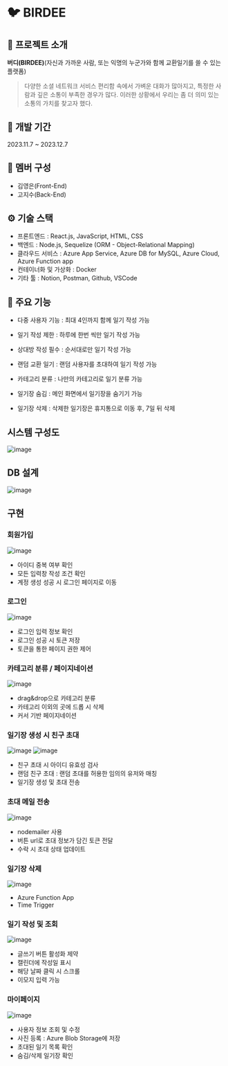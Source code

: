 # 🐦 BIRDEE


## 📂 프로젝트 소개

**버디(BIRDEE)**(자신과 가까운 사람, 또는 익명의 누군가와 함께 교환일기를 쓸 수 있는 플랫폼)

> 다양한 소셜 네트워크 서비스 편리함 속에서 가벼운 대화가 많아지고, 특정한 사람과 깊은 소통이 부족한 경우가 많다.
이러한 상황에서 우리는 좀 더 의미 있는 소통의 가치를 찾고자 했다.


## 📆 개발 기간
2023.11.7 ~ 2023.12.7

## 👥 멤버 구성
- 김영은(Front-End)
- 고지수(Back-End)

## ⚙️ 기술 스택
- 프론트엔드 : React.js, JavaScript, HTML, CSS
- 백엔드 : Node.js, Sequelize (ORM - Object-Relational Mapping)
- 클라우드 서비스 : Azure App Service, Azure DB for MySQL, Azure Cloud, Azure Function app
- 컨테이너화 및 가상화 : Docker
- 기타 툴 : Notion, Postman, Github, VSCode



## 📌 주요 기능
- 다중 사용자 기능 : 최대 4인까지 함께 일기 작성 가능
- 일기 작성 제한 : 하루에 한번 씩만 일기 작성 가능
- 상대방 작성 필수 : 순서대로만 일기 작성 가능
  
- 랜덤 교환 일기 : 랜덤 사용자를 초대하여 일기 작성 가능
  
- 카테고리 분류 : 나만의 카테고리로 일기 분류 가능
- 일기장 숨김 : 메인 화면에서 일기장을 숨기기 가능
- 일기장 삭제 : 삭제한 일기장은 휴지통으로 이동 후, 7일 뒤 삭제
  

## 시스템 구성도
![image](https://github.com/nambu-web-cloud-course/birdee-fe/assets/141135378/6599b49d-cc28-4da2-8732-7fce77f7f593)


## DB 설계
![image](https://github.com/nambu-web-cloud-course/birdee-fe/assets/141135378/3a4b4f9d-d895-489c-91d4-10da5d02b3be)



## 구현

### 회원가입
![image](https://github.com/nambu-web-cloud-course/birdee-fe/assets/141135378/c8af296b-b8cd-4a48-bb8d-8b73d0eba838)

- 아이디 중복 여부 확인
- 모든 입력창 작성 조건 확인
- 계정 생성 성공 시 로그인 페이지로 이동

### 로그인
![image](https://github.com/nambu-web-cloud-course/birdee-fe/assets/141135378/b780132c-d802-4edd-9235-ae85126f8108)

- 로그인 입력 정보 확인
- 로그인 성공 시 토큰 저장
- 토큰을 통한 페이지 권한 제어

### 카테고리 분류 / 페이지네이션
![image](https://github.com/nambu-web-cloud-course/birdee-fe/assets/141135378/4b48e21c-d724-4049-b5a7-d05a941ce925)

- drag&drop으로 카테고리 분류
- 카테고리 이외의 곳에 드롭 시 삭제
- 커서 기반 페이지네이션

### 일기장 생성 시 친구 초대
![image](https://github.com/nambu-web-cloud-course/birdee-fe/assets/141135378/fbfb209b-0e06-486a-92fb-d5a9839cd61c)
![image](https://github.com/nambu-web-cloud-course/birdee-fe/assets/141135378/169b4ec2-3201-4d7f-9309-20003cba9322)

- 친구 초대 시 아이디 유효성 검사
- 랜덤 친구 초대 : 랜덤 초대를 허용한 임의의 유저와 매칭
- 일기장 생성 및 초대 전송

### 초대 메일 전송
![image](https://github.com/nambu-web-cloud-course/birdee-fe/assets/141135378/598afd5f-0aae-48a8-8a32-032c9a2a2534)

- nodemailer 사용
- 버튼 url로 초대 정보가 담긴 토큰 전달
- 수락 시 초대 상태 업데이트

### 일기장 삭제
![image](https://github.com/nambu-web-cloud-course/birdee-fe/assets/141135378/44a36ed9-2495-4244-8929-0680b11a0f92)

- Azure Function App
- Time Trigger

### 일기 작성 및 조회
![image](https://github.com/nambu-web-cloud-course/birdee-fe/assets/141135378/4ec0ba6b-ee50-437a-b9fb-d108eeda7685)

- 글쓰기 버튼 활성화 제약
- 캘린더에 작성일 표시
- 해당 날짜 클릭 시 스크롤
- 이모지 입력 가능

### 마이페이지
![image](https://github.com/nambu-web-cloud-course/birdee-fe/assets/141135378/b26ce975-61e8-48db-95f3-6fbe61fdef4a)

- 사용자 정보 조회 및 수정
- 사진 등록 : Azure Blob Storage에 저장
- 초대된 일기 목록 확인
- 숨김/삭제 일기장 확인
